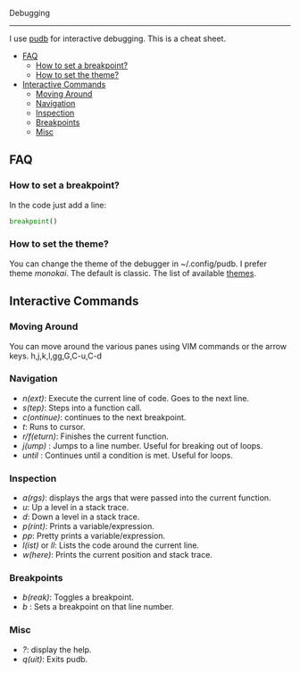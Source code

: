 Debugging

---

I use [pudb](https://github.com/inducer/pudb) for interactive debugging. This is a cheat sheet.

- [FAQ](#faq)
  - [How to set a breakpoint?](#how-to-set-a-breakpoint)
  - [How to set the theme?](#how-to-set-the-theme)
- [Interactive Commands](#interactive-commands)
  - [Moving Around](#moving-around)
  - [Navigation](#navigation)
  - [Inspection](#inspection)
  - [Breakpoints](#breakpoints)
  - [Misc](#misc)

## FAQ

### How to set a breakpoint?

In the code just add a line:

```python
breakpoint()
```

### How to set the theme?

You can change the theme of the debugger in ~/.config/pudb.
I prefer theme _monokai_. The default is classic.
The list of available [themes](https://github.com/inducer/pudb/blob/main/pudb/theme.py).

## Interactive Commands

### Moving Around

You can move around the various panes using VIM commands or the arrow keys.
h,j,k,l,gg,G,C-u,C-d

### Navigation

- _n(ext)_: Execute the current line of code. Goes to the next line.
- _s(tep)_: Steps into a function call.
- _c(ontinue)_: continues to the next breakpoint.
- _t_: Runs to cursor.
- _r/f(eturn)_: Finishes the current function.
- _j(ump) <line number>_: Jumps to a line number. Useful for breaking out of loops.
- _until <condition>_: Continues until a condition is met. Useful for loops.

### Inspection

- _a(rgs)_: displays the args that were passed into the current function.
- _u_: Up a level in a stack trace.
- _d_: Down a level in a stack trace.
- _p(rint)_: Prints a variable/expression.
- _pp_: Pretty prints a variable/expression.
- _l(ist)_ or _ll_: Lists the code around the current line.
- _w(here)_: Prints the current position and stack trace.

### Breakpoints

- _b(reak)_: Toggles a breakpoint.
- _b <line number>_: Sets a breakpoint on that line number.

### Misc

- _?_: display the help.
- _q(uit)_: Exits pudb.
